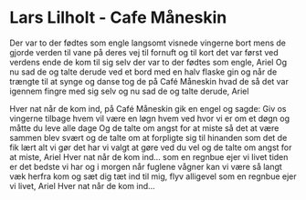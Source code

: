 # Lars Lilholt - Cafe Måneskin


Der var to der fødtes som engle
langsomt visnede vingerne bort
mens de gjorde verden til vane
på deres vej til fornuft og til kort
det var først ved verdens ende de kom til sig selv
der var to der fødtes som engle, Ariel
Og nu sad de og talte derude
ved et bord med en halv flaske gin
og når de trængte til at synge og danse
tog de på Café Måneskin
hvad de så det var igennem fingre med sig selv
og nu sad de og talte derude, Ariel

Hver nat når de kom ind, på Café Måneskin
gik en engel og sagde: Giv os vingerne tilbage
hvem vil være en løgn
hvem ved hvor vi er om et døgn
og måtte du leve alle dage
Og de talte om angst for at miste
så det at være sammen blev svært
og de talte om at forpligte
sig til hinanden som det de fik lært
alt vi gør det har vi valgt at gøre ved du vel
og de talte om angst for at miste, Ariel
Hver nat når de kom ind...
som en regnbue ejer vi livet
tiden er det bedste vi har
og i morgen når fuglene vågner
kan vi være så langt væk herfra
kom og sæt dig tæt ind til mig, flyv alligevel
som en regnbue ejer vi livet, Ariel
Hver nat når de kom ind...

